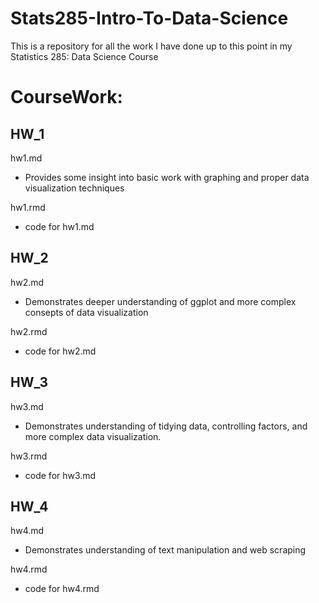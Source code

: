 # Stats285-Intro-To-Data-Science

This is a repository for all the work I have done up to this point in my Statistics 285: Data Science Course


# CourseWork:

## HW_1
hw1.md
  + Provides some insight into basic work with graphing and proper data visualization techniques

hw1.rmd
  + code for hw1.md

## HW_2
hw2.md
  + Demonstrates deeper understanding of ggplot and more complex consepts of data visualization

hw2.rmd
  + code for hw2.md

## HW_3

hw3.md
  + Demonstrates understanding of tidying data, controlling factors, and more complex data visualization.

hw3.rmd
  + code for hw3.md

## HW_4

hw4.md
  + Demonstrates understanding of text manipulation and web scraping

hw4.rmd
  + code for hw4.rmd

